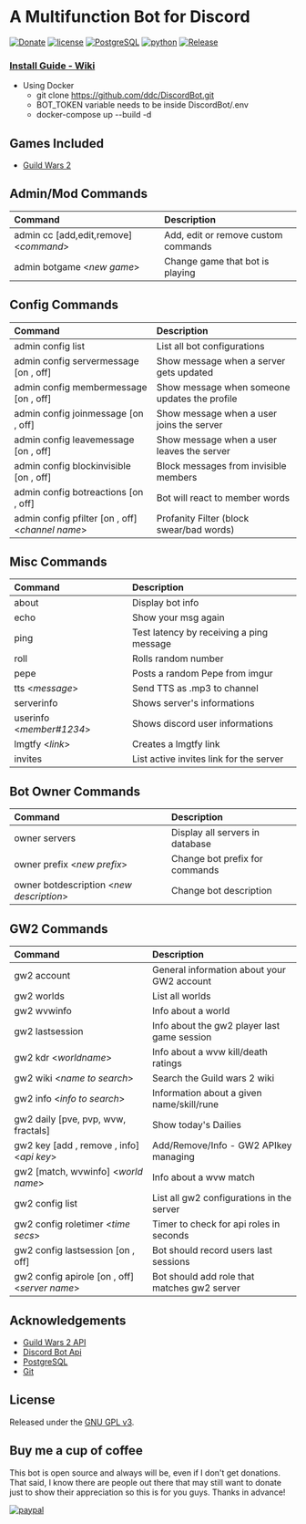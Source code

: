 # A Multifunction Bot for Discord

[![Donate](https://img.shields.io/badge/Donate-PayPal-brightgreen.svg?style=plastic)](https://www.paypal.com/cgi-bin/webscr?cmd=_s-xclick&hosted_button_id=38E66BHC4623Y)
[![license](https://img.shields.io/github/license/ddc/DiscordBot.svg?style=plastic)](https://github.com/ddc/DiscordBot/blob/master/LICENSE) 
[![PostgreSQL](https://img.shields.io/badge/PostgreSQL-13-yellow.svg?style=plastic)](https://www.postgresql.org)
[![python](https://img.shields.io/badge/python-3.9-lightgrey.svg?style=plastic)](https://www.python.org/downloads/release)
[![Release](https://img.shields.io/github/release/ddc/DiscordBot.svg?style=plastic)](https://github.com/ddc/DiscordBot/releases/latest)

<!--
### [Invitation Link](https://discordapp.com/api/oauth2/authorize?client_id=427992048088383518&permissions=8&scope=bot)
+ Use the link bellow to invite this bot into your server, or install your own using the install guide
    + [Invitation Link](https://discordapp.com/api/oauth2/authorize?client_id=427992048088383518&permissions=8&scope=bot)
-->

### [Install Guide - Wiki](https://ddc.github.io/DiscordBot)
+ Using Docker
    + git clone https://github.com/ddc/DiscordBot.git
    + BOT_TOKEN variable needs to be inside DiscordBot/.env
    + docker-compose up --build -d

## Games Included
+ [Guild Wars 2](https://www.guildwars2.com)

## Admin/Mod Commands
| Command                                | Description                         |
|:---------------------------------------|:------------------------------------|
| admin cc [add,edit,remove] <_command_> | Add, edit or remove custom commands |
| admin botgame <_new game_>             | Change game that bot is playing     |

## Config Commands
| Command                                       | Description                                          |
|:----------------------------------------------|:-----------------------------------------------------|
| admin config list									| List all bot configurations                   |
| admin config servermessage   [on , off]				| Show message when a server gets updated	    |
| admin config membermessage   [on , off]				| Show message when someone updates the profile |
| admin config joinmessage     [on , off]				| Show message when a user joins the server	    |
| admin config leavemessage    [on , off]				| Show message when a user leaves the server    |
| admin config blockinvisible  [on , off]				| Block messages from invisible members		    |
| admin config botreactions    [on , off]				| Bot will react to member words			    |
| admin config pfilter [on , off]	<_channel name_>	| Profanity Filter (block swear/bad words)	    |

## Misc Commands
| Command                                      | Description                               |
|:---------------------------------------------|:------------------------------------------|
| about										| Display bot info                          |
| echo											| Show your msg again                       |
| ping											| Test latency by receiving a ping message  |
| roll 										| Rolls random number                       |
| pepe 										| Posts a random Pepe from imgur            |
| tts <_message_>				                | Send TTS as .mp3 to channel               |
| serverinfo									| Shows server's informations               |
| userinfo <_member#1234_>						| Shows discord user informations           |
| lmgtfy <_link_>								| Creates a lmgtfy link	                    |
| invites                                      | List active invites link for the server   |

## Bot Owner Commands
| Command                                      | Description                                |
|:---------------------------------------------|:-------------------------------------------|
| owner servers								| Display all servers in database			 |
| owner prefix <_new prefix_>					| Change bot prefix for commands			 |
| owner botdescription <_new description_>		| Change bot description					 |

## GW2 Commands
| Command                                       | Description                                    |
|:----------------------------------------------|:-----------------------------------------------|
| gw2 account                        			| General information about your GW2 account      |
| gw2 worlds	 								| List all worlds							      |
| gw2 wvwinfo	 								| Info about a world						      |
| gw2 lastsession	 							| Info about the gw2 player last game session     |
| gw2 kdr <_worldname_>	 						| Info about a wvw kill/death ratings         |
| gw2 wiki <_name to search_>					| Search the Guild wars 2 wiki				      |
| gw2 info <_info to search_>					| Information about a given name/skill/rune	      |
| gw2 daily [pve, pvp, wvw, fractals]			| Show today's Dailies						      |
| gw2 key [add , remove , info] <_api key_>		| Add/Remove/Info - GW2 APIkey managing		  |
| gw2 [match, wvwinfo] <_world name_> 			| Info about a wvw match					      |
| gw2 config list								| List all gw2 configurations in the server       |
| gw2 config roletimer <_time secs_>			| Timer to check for api roles in seconds         |
| gw2 config lastsession [on , off]				| Bot should record users last sessions	      |
| gw2 config apirole [on , off] <_server name_>	| Bot should add role that matches gw2 server |

## Acknowledgements
+ [Guild Wars 2 API](https://wiki.guildwars2.com/wiki/API:2)
+ [Discord Bot Api](https://discordapp.com/developers/applications/me)
+ [PostgreSQL](https://www.postgresql.org)
+ [Git](https://git-scm.com/download)

## License
Released under the [GNU GPL v3](LICENSE).

## Buy me a cup of coffee
This bot is open source and always will be, even if I don't get donations. That said, I know there are people out there that may still want to donate just to show their appreciation so this is for you guys. Thanks in advance!

[![paypal](https://www.paypalobjects.com/en_US/i/btn/btn_donate_SM.gif)](https://www.paypal.com/cgi-bin/webscr?cmd=_s-xclick&hosted_button_id=38E66BHC4623Y)
